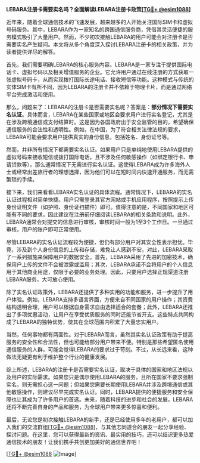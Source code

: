 **LEBARA注册卡需要实名吗？全面解读LEBARA注册卡政策[[TG💪+ @esim1088](https://t.me/s/esim1088)]**

近年来，随着全球通信技术的飞速发展，越来越多的人开始关注国际SIM卡和虚拟号码服务。其中，LEBARA作为一家知名的跨国通信服务商，凭借其灵活便捷的服务模式吸引了大量用户。然而，不少初次接触LEBARA的用户可能会对注册卡是否需要实名产生疑问。本文将从多个角度深入探讨LEBARA注册卡的相关政策，并为读者提供详尽的解答。

首先，我们需要明确LEBARA的核心服务内容。LEBARA是一家专注于提供国际电话卡、虚拟号码以及相关增值服务的企业。它允许用户通过在线注册的方式获取一张虚拟号码卡，从而实现拨打国际长途电话、接收短信等功能。这种模式与传统的实体SIM卡有所不同，因为LEBARA的注册卡并不依赖于物理卡片，而是通过网络平台完成激活和使用。

那么，问题来了：LEBARA的注册卡是否需要实名呢？答案是：**部分情况下需要实名认证**。具体而言，LEBARA在某些国家或地区会要求用户进行实名登记，尤其是在涉及跨境通信或支付结算时。这是因为各国政府出于安全监管的目的，希望确保通信服务的合法性和透明性。例如，在中国，为了符合相关法律法规的要求，LEBARA可能会要求用户提供真实的身份信息，包括姓名、身份证号等。

然而，并非所有情况下都需要实名认证。如果用户只是单纯地使用LEBARA提供的虚拟号码来接收短信或拨打国际电话，且不涉及任何敏感操作（如绑定银行卡、申请贷款等），那么通常情况下无需进行实名认证。这使得LEBARA成为许多海外人士或经常出差旅行者的理想选择，因为他们可以在短时间内快速开通服务，而无需繁琐的手续。

接下来，我们来看看LEBARA实名认证的具体流程。通常情况下，LEBARA的实名认证过程相对简单快捷。用户只需登录其官方网站或手机应用程序，按照提示上传身份证明文件（如护照、身份证扫描件）即可。值得注意的是，不同国家和地区可能有不同的要求，因此建议在注册前仔细阅读LEBARA的相关条款和说明。此外，LEBARA通常会对提交的信息进行审核，审核时间一般为1至3个工作日。一旦通过审核，用户的账户即可正常使用。

尽管LEBARA的实名认证流程较为便捷，但仍有部分用户对其安全性表示担忧。毕竟，涉及到个人身份信息的上传和存储，难免让人感到不安。对此，LEBARA采取了一系列措施来保障用户的数据安全。首先，LEBARA采用了先进的加密技术，确保用户上传的文件不会被泄露或滥用；其次，LEBARA承诺不会将用户的个人信息用于其他商业用途，仅限于必要的业务处理。因此，只要用户选择正规渠道注册LEBARA服务，大可放心使用。

除了实名认证政策外，LEBARA还提供了多种实用的功能和服务，进一步提升了用户体验。例如，LEBARA支持多语言界面，方便来自不同国家的用户操作；其资费结构透明合理，用户可以根据自身需求自由选择适合的套餐；此外，LEBARA还推出了多项优惠活动，让用户在享受优质服务的同时还能节省开支。这些特点共同构成了LEBARA的独特优势，使其在全球范围内积累了大量忠实用户。

当然，任何事物都有两面性。对于LEBARA而言，虽然其实名认证政策有助于提高服务的安全性和合法性，但也可能给部分用户带来不便。特别是那些希望匿名使用通信服务的人群，可能会觉得LEBARA的要求过于苛刻。不过，从长远来看，这种做法无疑更有利于维护整个行业的健康发展。

综上所述，LEBARA的注册卡是否需要实名认证，取决于具体的国家和地区法规以及用户的实际需求。如果您只是偶尔使用LEBARA的服务，且所在国家不要求强制实名，则无需担心这一问题；但如果您需要长期使用LEBARA并涉及跨境通信或其他敏感操作，则建议尽早完成实名认证。同时，LEBARA提供的便捷服务和安全保障也让其成为了许多用户的首选。未来，随着科技的进步和社会的发展，LEBARA还将不断完善自身的产品和服务，为全球用户带来更多惊喜和便利。

最后，无论您是初次接触LEBARA的新手，还是已经使用多年的老用户，都可以加入我们的交流群组[[TG💪+ @esim1088](https://t.me/s/esim1088)]，与其他志同道合的朋友一起分享经验、探讨问题。在这里，您可以获得最新的资讯、最实用的技巧，还可以结识更多热爱通信技术的朋友！让我们携手共创更加美好的通信世界吧！

[[TG💪+ @esim1088](https://t.me/s/esim1088) ![Image](https://i.postimg.cc/4NQfJmqS/Snipaste-2025-05-13-00-14-12.png)]